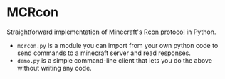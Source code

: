 # MCRcon

Straightforward implementation of Minecraft's
[Rcon protocol](http://wiki.vg/Rcon) in Python.

* `mcrcon.py` is a module you can import from your own python code to send
  commands to a minecraft server and read responses.
* `demo.py` is a simple command-line client that lets you do the above without
  writing any code.